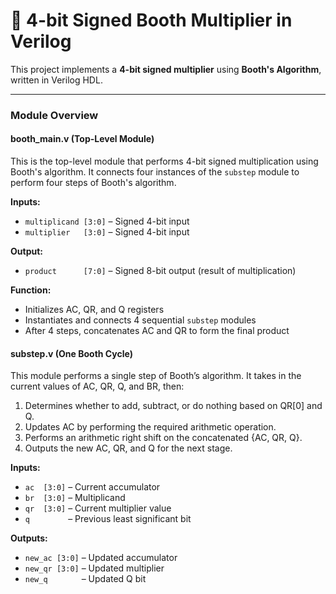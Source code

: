 # 🧮 4-bit Signed Booth Multiplier in Verilog

This project implements a **4-bit signed multiplier** using **Booth's Algorithm**, written in Verilog HDL. 

---


### Module Overview

#### booth\_main.v (Top-Level Module)

This is the top-level module that performs 4-bit signed multiplication using Booth's algorithm. It connects four instances of the `substep` module to perform four steps of Booth's algorithm.

**Inputs:**

* `multiplicand [3:0]` – Signed 4-bit input
* `multiplier   [3:0]` – Signed 4-bit input

**Output:**

* `product      [7:0]` – Signed 8-bit output (result of multiplication)

**Function:**

* Initializes AC, QR, and Q registers
* Instantiates and connects 4 sequential `substep` modules
* After 4 steps, concatenates AC and QR to form the final product

#### substep.v (One Booth Cycle)

This module performs a single step of Booth’s algorithm. It takes in the current values of AC, QR, Q, and BR, then:

1. Determines whether to add, subtract, or do nothing based on QR\[0] and Q.
2. Updates AC by performing the required arithmetic operation.
3. Performs an arithmetic right shift on the concatenated {AC, QR, Q}.
4. Outputs the new AC, QR, and Q for the next stage.

**Inputs:**

* `ac  [3:0]` – Current accumulator
* `br  [3:0]` – Multiplicand
* `qr  [3:0]` – Current multiplier value
* `q        ` – Previous least significant bit

**Outputs:**

* `new_ac [3:0]` – Updated accumulator
* `new_qr [3:0]` – Updated multiplier
* `new_q       ` – Updated Q bit


